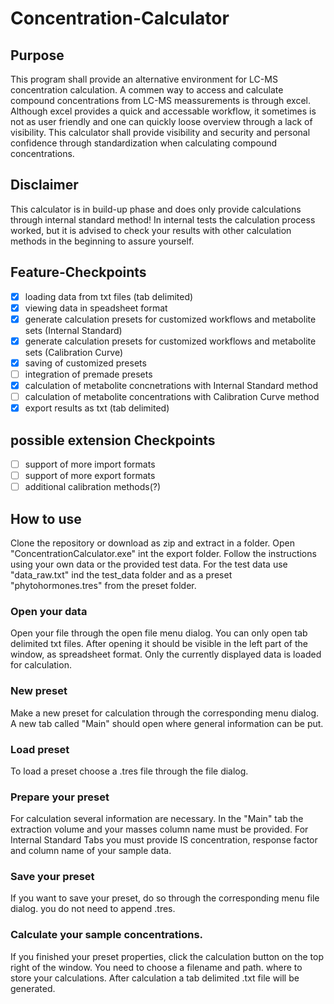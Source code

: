 # Concentration-Calculator
 
## Purpose 

This program shall provide an alternative environment for LC-MS concentration calculation. A commen way to access and calculate compound concentrations from LC-MS meassurements is through excel. Although excel provides a quick and accessable workflow, it sometimes is not as user friendly and one can quickly loose overview through a lack of visibility. 
This calculator shall provide visibility and security and personal confidence through standardization when calculating compound concentrations.

## Disclaimer

This calculator is in build-up phase and does only provide calculations through internal standard method! In internal tests the calculation process worked, but it is advised to check your results with other calculation methods in the beginning to assure yourself. 

## Feature-Checkpoints

 - [x] loading data from txt files (tab delimited)
 - [x] viewing data in speadsheet format
 - [x] generate calculation presets for customized workflows and metabolite sets (Internal Standard)
 - [x] generate calculation presets for customized workflows and metabolite sets (Calibration Curve)
 - [x] saving of customized presets
 - [ ] integration of premade presets
 - [x] calculation of metabolite concnetrations with Internal Standard method
 - [ ] calculation of metabolite concentrations with Calibration Curve method
 - [x] export results as txt (tab delimited)
 
## possible extension Checkpoints
 
 - [ ] support of more import formats
 - [ ] support of more export formats
 - [ ] additional calibration methods(?)
 
## How to use

Clone the repository or download as zip and extract in a folder. Open "ConcentrationCalculator.exe" int the export folder. Follow the instructions using your own data or the provided test data. For the test data use "data_raw.txt" ind the test_data folder and as a preset "phytohormones.tres" from the preset folder. 

### Open your data
Open your file through the open file menu dialog. You can only open tab delimited txt files. After opening it should be visible in the left part of the window, as spreadsheet format. Only the currently displayed data is loaded for calculation.

### New preset
Make a new preset for calculation through the corresponding menu dialog. A new tab called "Main" should open where general information can be put.

### Load preset
To load a preset choose a .tres file through the file dialog. 

### Prepare your  preset
For calculation several information are necessary. In the "Main" tab the extraction volume and your masses column name must be provided. For Internal Standard Tabs you must provide IS concentration, response factor and column name of your sample data.

### Save your preset
If you want to save your preset, do so through the corresponding menu file dialog. you do not need to append .tres.

### Calculate your sample concentrations. 
If you finished your preset properties, click the calculation button on the top right of the window. You need to choose a filename and path. where to store your calculations. After calculation a tab delimited .txt file will be generated. 


